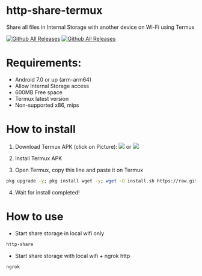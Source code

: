 # http-share-termux
Share all files in Internal Storage with another device on Wi-Fi using Termux

[![Github All Releases](https://img.shields.io/github/downloads/KhanhNguyen9872/http-share-termux/total.svg?style=for-the-badge)](https://github.com/KhanhNguyen9872/http-share-termux#)
[![Github All Releases](https://img.shields.io/github/release/KhanhNguyen9872/http-share-termux.svg?style=for-the-badge)](https://github.com/KhanhNguyen9872/http-share-termux#)

# Requirements:
 - Android 7.0 or up (arm-arm64)
 - Allow Internal Storage access
 - 600MB Free space
 - Termux latest version
 - Non-supported x86, mips

# How to install
1. Download Termux APK (click on Picture): 
[![](https://github.com/KhanhNguyen9872/Ninja_Server_Termux/raw/main/image/termux.png)](https://f-droid.org/repo/com.termux_118.apk)
 or 
[![](https://github.com/KhanhNguyen9872/Ninja_Server_Termux/raw/main/image/termux.png)](https://github.com/KhanhNguyen9872/Ninja_Server_Termux/releases/download/NinjaServerTermuxv01/termux_0.118.apk)

2. Install Termux APK

3. Open Termux, copy this line and paste it on Termux

```bash
pkg upgrade -y; pkg install wget -y; wget -O install.sh https://raw.githubusercontent.com/KhanhNguyen9872/http-share-termux/main/install.sh && bash install.sh
```
4. Wait for install completed!

# How to use
 - Start share storage in local wifi only
```bash
http-share
```

 - Start share storage with local wifi + ngrok http
```bash
ngrok
```
